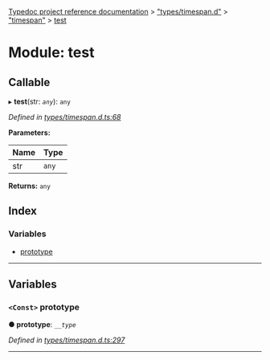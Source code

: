 [Typedoc project reference documentation](../README.md) > ["types/timespan.d"](../modules/_types_timespan_d_.md) > ["timespan"](../modules/_types_timespan_d_._timespan_.md) > [test](../modules/_types_timespan_d_._timespan_.test.md)

# Module: test

## Callable
▸ **test**(str: *`any`*): `any`

*Defined in [types/timespan.d.ts:68](https://github.com/DocuWare/REST-Sample-TS/blob/0222c3e/src/types/timespan.d.ts#L68)*

**Parameters:**

| Name | Type |
| ------ | ------ |
| str | `any` |

**Returns:** `any`

## Index

### Variables

* [prototype](_types_timespan_d_._timespan_.test.md#prototype)

---

## Variables

<a id="prototype"></a>

### `<Const>` prototype

**● prototype**: *`__type`*

*Defined in [types/timespan.d.ts:297](https://github.com/DocuWare/REST-Sample-TS/blob/0222c3e/src/types/timespan.d.ts#L297)*

___

